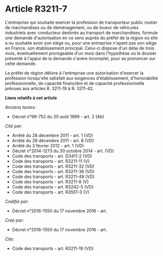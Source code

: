 # Article R3211-7

L'entreprise qui souhaite exercer la profession de transporteur public routier de marchandises ou de déménagement, ou de
loueur de véhicules industriels avec conducteur destinés au transport de marchandises, formule une demande d'autorisation en
ce sens auprès du préfet de la région où elle a ou souhaite avoir son siège ou, pour une entreprise n'ayant pas son siège en
France, son établissement principal. Celui-ci dispose d'un délai de trois mois, éventuellement prorogeable d'un mois dans
l'hypothèse où le dossier présenté à l'appui de la demande s'avère incomplet, pour se prononcer sur cette demande. 

Le préfet de région délivre à l'entreprise une autorisation d'exercer la profession lorsqu'elle satisfait aux exigences
d'établissement, d'honorabilité professionnelle, de capacité financière et de capacité professionnelle prévues aux articles
R. 3211-19 à R. 3211-42.

**Liens relatifs à cet article**

_Anciens textes_:

  - Décret n°99-752 du 30 août 1999 - art. 2 (Ab)

_Cité par_:

  - Arrêté du 28 décembre 2011 - art. 1 (VD)
  - Arrêté du 28 décembre 2011 - art. 8 (VD)
  - Arrêté du 3 février 2012 - art. 1 (VD)
  - Décret n°2014-1273 du 30 octobre 2014 - art. (VD)
  - Code des transports - art. D3411-2 (VD)
  - Code des transports - art. R3211-11 (V)
  - Code des transports - art. R3211-32 (VD)
  - Code des transports - art. R3211-36 (VD)
  - Code des transports - art. R3211-49 (VD)
  - Code des transports - art. R3211-8 (V)
  - Code des transports - art. R3242-5 (VD)
  - Code des transports - art. R3551-3 (V)

_Codifié par_:

  - Décret n°2016-1550 du 17 novembre 2016 - art.

_Créé par_:

  - Décret n°2016-1550 du 17 novembre 2016 - art.

_Cite_:

  - Code des transports - art. R3211-19 (VD)
